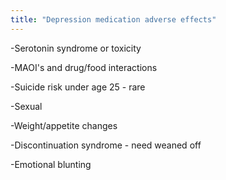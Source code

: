 ```yaml
---
title: "Depression medication adverse effects"
---
```

-Serotonin syndrome or toxicity

-MAOI's and drug/food interactions

-Suicide risk under age 25 - rare 

-Sexual

-Weight/appetite changes

-Discontinuation syndrome - need weaned off

-Emotional blunting

